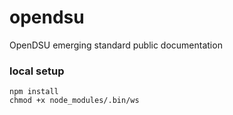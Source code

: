 # opendsu
OpenDSU emerging standard public documentation

### local setup
    npm install
    chmod +x node_modules/.bin/ws